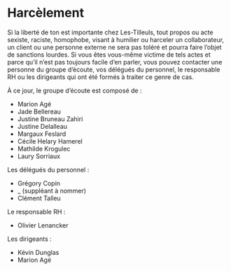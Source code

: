 # Harcèlement

Si la liberté de ton est importante chez Les-Tilleuls, tout propos ou acte sexiste, raciste, homophobe, visant à humilier ou harceler un collaborateur, un client ou une personne externe ne sera pas toléré et pourra faire l’objet de sanctions lourdes. Si vous êtes vous-même victime de tels actes et parce qu’il n’est pas toujours facile d’en parler, vous pouvez contacter une personne du groupe d’écoute, vos délégués du personnel, le responsable RH ou les dirigeants qui ont été formés à traiter ce genre de cas.

À ce jour, le groupe d’écoute est composé de :

- Marion Agé
- Jade Bellereau
- Justine Bruneau Zahiri
- Justine Delalleau
- Margaux Feslard
- Cécile Helary Hamerel
- Mathilde Krogulec
- Laury Sorriaux

Les délégués du personnel :

- Grégory Copin
- \_ (suppléant à nommer)
- Clément Talleu

Le responsable RH :

- Olivier Lenancker

Les dirigeants :

- Kévin Dunglas
- Marion Agé
